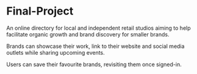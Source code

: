 # Final-Project

An online directory for local and independent retail studios aiming to help facilitate organic growth and brand discovery for smaller brands.

Brands can showcase their work, link to their website and social media outlets while sharing upcoming events. 

Users can save their favourite brands, revisiting them once signed-in.

